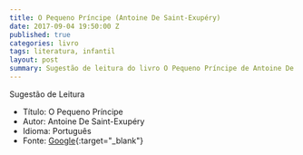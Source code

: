```yaml
---
title: O Pequeno Príncipe (Antoine De Saint-Exupéry)
date: 2017-09-04 19:50:00 Z
published: true
categories: livro
tags: literatura, infantil
layout: post
summary: Sugestão de leitura do livro O Pequeno Príncipe de Antoine De Saint-Exupéry.
---
```


Sugestão de Leitura

* Título: O Pequeno Príncipe
* Autor: Antoine De Saint-Exupéry
* Idioma: Português
* Fonte: [Google][BUSCA]{:target="_blank"} <i class="fa fa-external-link" aria-hidden="true"></i>

[BUSCA]: https://www.google.com.br/search?q=livro+o+pequeno+principe
